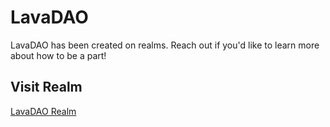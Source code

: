 # LavaDAO

LavaDAO has been created on realms. Reach out if you'd like to learn more about how to be a part!

## Visit Realm

<a href="https://app.realms.today/realm/lavadao/hub" target="_blank">LavaDAO Realm</a>
